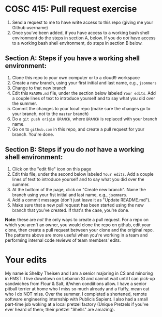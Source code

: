 # COSC 415: Pull request exercise

1. Send a request to me to have write access to this repo (giving me your Github username)
2. Once you've been added, if you have access to a working bash shell environment do the steps in section A, below. If you do _not_ have access to a working bash shell environment, do steps in section B below.

## Section A: Steps if you have a working shell environment:

1. Clone this repo to your own computer or to a cloud9 workspace
2. Create a new branch, using your first initial and last name, e.g., `jsommers`
3. Change to that new branch
4. Edit this `README.md` file, under the section below labeled `Your edits`. Add a couple lines of text to introduce yourself and to say what you did over the summer.
5. Commit the changes to your local repo (make sure the changes go to your branch, not to the `master` branch)
6. Do a `git push origin BRANCH`, where `BRANCH` is replaced with your branch name.
7. Go on to `github.com` in this repo, and create a pull request for your branch. You're done.

## Section B: Steps if you do _not_ have a working shell environment:

1. Click on the "edit file" icon on this page
2. Edit this file, under the second below labeled `Your edits`. Add a couple lines of text to introduce yourself and to say what you did over the summer.
3. At the bottom of the page, click on "Create new branch". Name the branch using your fist initial and last name, e.g., `jsommers`.
4. Add a commit message (don't just leave it as "Update README.md").
5. Make sure that a new pull request has been started using the new branch that you've created. If that's the case, you're done.

**Note**: these are _not_ the only ways to create a pull request. For a repo on which you aren't an owner, you would clone the repo on github, edit your clone, then create a pull request between your clone and the original repo. The patterns above are more useful when you're working in a team and performing internal code reviews of team members' edits.

# Your edits

My name is Shelby Theisen and I am a senior majoring in CS and minoring in FMST. I live downtown on Lebanon St and cannot wait until I can pick-up sandwiches from Flour & Salt, if/when condiitions allow. I have a senior pitbull terrier at home who I miss so much already and a fluffy, mean cat who I do NOT miss. Over the summer, I completed a shortened, remote software engineering internship with Publicis Sapient. I also had a small part-time job woking at a local pretzel factory (Unique Pretzels if you've ever heard of them; their pretzel "Shells" are amazing).
